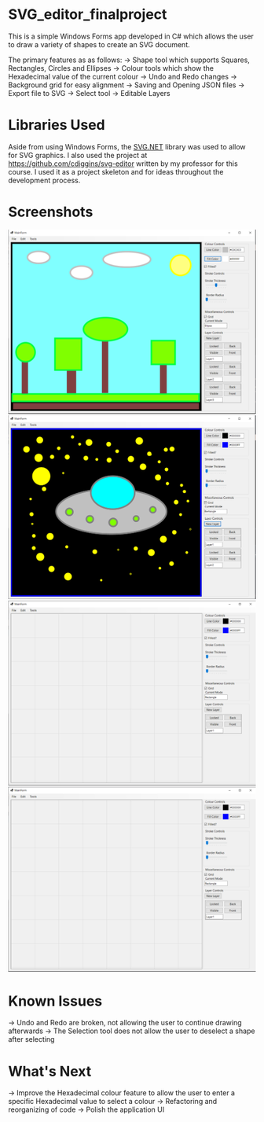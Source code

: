 # SVG_editor_finalproject

This is a simple Windows Forms app developed in C# which allows the user to draw a variety of shapes to create an SVG document.

The primary features as as follows:
-> Shape tool which supports Squares, Rectangles, Circles and Ellipses
-> Colour tools which show the Hexadecimal value of the current colour
-> Undo and Redo changes
-> Background grid for easy alignment
-> Saving and Opening JSON files
-> Export file to SVG
-> Select tool 
-> Editable Layers

# Libraries Used

Aside from using Windows Forms, the <a href="https://github.com/svg-net/SVG">SVG.NET</a> library was used to allow for SVG graphics. I also used the project at <a href="https://github.com/cdiggins/svg-editor">https://github.com/cdiggins/svg-editor</a> written by my professor for this course. I used it as a project skeleton and for ideas throughout the development process.

# Screenshots

![DaytimeScene](Screenshots/screenshot1.png)
![UFO](Screenshots/screenshot2.png)
![DefaultApp](Screenshots/screenshot3.png)
![GridDemo](Screenshots/screenshot3.png)

# Known Issues

-> Undo and Redo are broken, not allowing the user to continue drawing afterwards
-> The Selection tool does not allow the user to deselect a shape after selecting

# What's Next

-> Improve the Hexadecimal colour feature to allow the user to enter a specific Hexadecimal value to select a colour
-> Refactoring and reorganizing of code
-> Polish the application UI
